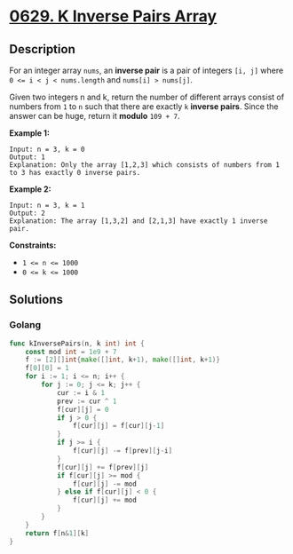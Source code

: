 # [0629. K Inverse Pairs Array](https://leetcode-cn.com/problems/k-inverse-pairs-array/)



## Description


For an integer array `nums`, an **inverse pair** is a pair of integers `[i, j]` where `0 <= i < j < nums.length` and `nums[i] > nums[j]`.

Given two integers n and k, return the number of different arrays consist of numbers from `1` to `n` such that there are exactly `k` **inverse pairs**. Since the answer can be huge, return it **modulo** `109 + 7`.

 

**Example 1:**

```
Input: n = 3, k = 0
Output: 1
Explanation: Only the array [1,2,3] which consists of numbers from 1 to 3 has exactly 0 inverse pairs.
```

**Example 2:**

```
Input: n = 3, k = 1
Output: 2
Explanation: The array [1,3,2] and [2,1,3] have exactly 1 inverse pair.
```

 

**Constraints:**

- `1 <= n <= 1000`
- `0 <= k <= 1000`



## Solutions

<!-- tabs:start -->

### **Golang**

```go
func kInversePairs(n, k int) int {
    const mod int = 1e9 + 7
    f := [2][]int{make([]int, k+1), make([]int, k+1)}
    f[0][0] = 1
    for i := 1; i <= n; i++ {
        for j := 0; j <= k; j++ {
            cur := i & 1
            prev := cur ^ 1
            f[cur][j] = 0
            if j > 0 {
                f[cur][j] = f[cur][j-1]
            }
            if j >= i {
                f[cur][j] -= f[prev][j-i]
            }
            f[cur][j] += f[prev][j]
            if f[cur][j] >= mod {
                f[cur][j] -= mod
            } else if f[cur][j] < 0 {
                f[cur][j] += mod
            }
        }
    }
    return f[n&1][k]
}
```

<!-- tabs:end -->
